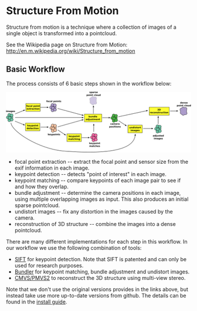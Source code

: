 Structure From Motion
=====================

Structure from motion is a technique where a collection of images of a single object is transformed into a pointcloud.

See the Wikipedia page on Structure from Motion: http://en.m.wikipedia.org/wiki/Structure_from_motion

Basic Workflow
--------------

The process consists of 6 basic steps shown in the workflow below:

![pipeline](images/sfm.png "SFM Pipeline")

- focal point extraction -- extract the focal point and sensor size from the exif information in each image.
- keypoint detection -- detects "point of interest" in each image.
- keypoint matching -- compare keypoints of each image pair to see if and how they overlap.
- bundle adjustment -- determine the camera positions in each image, using multiple overlapping images as input. This also produces an initial sparse pointcloud.
- undistort images -- fix any distortion in the images caused by the camera.
- reconstruction of 3D structure -- combine the images into a dense pointcloud.

There are many different implementations for each step in this workflow. In our workflow we use the following combination of tools:

- [SIFT](http://www.cs.ubc.ca/~lowe/keypoints/) for keypoint detection. Note that SIFT is patented and can only be used for research purposes. 
- [Bundler](http://www.cs.cornell.edu/~snavely/bundler/) for keypoint matching, bundle adjustment and undistort images. 
- [CMVS/PMVS2](http://www.di.ens.fr/cmvs/) to reconstruct the 3D structure using multi-view stereo.

Note that we don't use the original versions provides in the links above, but instead take use more up-to-date versions from github. The details can be found in the 
[install guide](./install-ubuntu-14.10.md).

